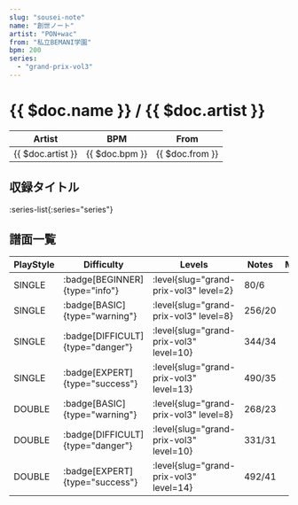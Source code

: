 ```yaml
---
slug: "sousei-note"
name: "創世ノート"
artist: "PON+wac"
from: "私立BEMANI学園"
bpm: 200
series:
  - "grand-prix-vol3"
---
```


# {{ $doc.name }} / {{ $doc.artist }}

|Artist|BPM|From|
|------|---|----|
|{{ $doc.artist }}|{{ $doc.bpm }}|{{ $doc.from }}|

## 収録タイトル

:series-list{:series="series"}

## 譜面一覧

|PlayStyle|Difficulty|Levels|Notes|Movie|
|---------|----------|------|-----|-----|
|SINGLE| :badge[BEGINNER]{type="info"}|<div class="field is-grouped is-grouped-multiline"> :level{slug="grand-prix-vol3" level=2}</div>|80/6||
|SINGLE| :badge[BASIC]{type="warning"}|<div class="field is-grouped is-grouped-multiline"> :level{slug="grand-prix-vol3" level=8}</div>|256/20||
|SINGLE| :badge[DIFFICULT]{type="danger"}|<div class="field is-grouped is-grouped-multiline"> :level{slug="grand-prix-vol3" level=10}</div>|344/34||
|SINGLE| :badge[EXPERT]{type="success"}|<div class="field is-grouped is-grouped-multiline"> :level{slug="grand-prix-vol3" level=13}</div>|490/35||
|DOUBLE| :badge[BASIC]{type="warning"}|<div class="field is-grouped is-grouped-multiline"> :level{slug="grand-prix-vol3" level=8}</div>|268/23||
|DOUBLE| :badge[DIFFICULT]{type="danger"}|<div class="field is-grouped is-grouped-multiline"> :level{slug="grand-prix-vol3" level=10}</div>|331/31||
|DOUBLE| :badge[EXPERT]{type="success"}|<div class="field is-grouped is-grouped-multiline"> :level{slug="grand-prix-vol3" level=14}</div>|492/41||
